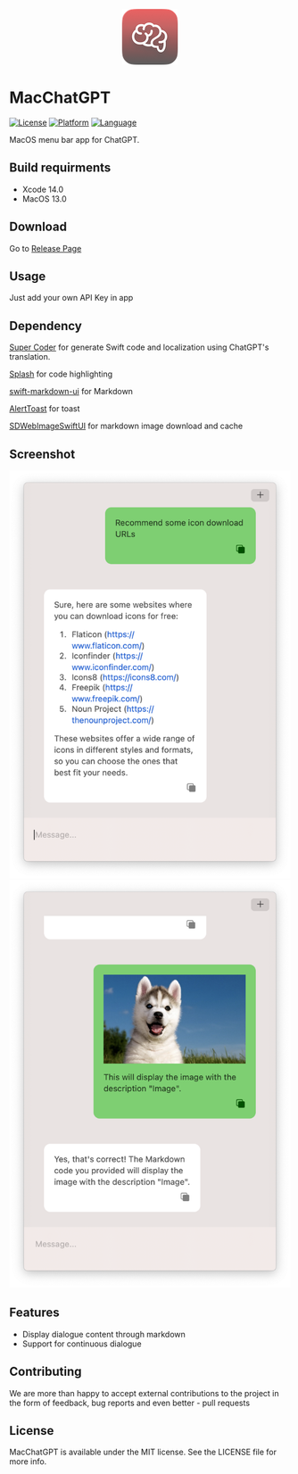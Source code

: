 <p align="center">
  <img src="Assets/logo.png?raw=true" alt="MacChatGPT"/>
</p>

# MacChatGPT

[![License](https://img.shields.io/badge/license-MIT-blue.svg?style=flat
            )](http://mit-license.org) [![Platform](https://img.shields.io/badge/platform-OSX-lightgrey.svg?style=flat
             )](https://developer.apple.com/resources/) [![Language](https://img.shields.io/badge/language-swift-orange.svg?style=flat
             )](https://developer.apple.com/swift)

 MacOS menu bar app for ChatGPT.

## Build requirments

* Xcode 14.0
* MacOS 13.0

## Download

Go to [Release Page](https://github.com/LeaderBoy/Chat/releases)

## Usage

Just add your own API Key in app

## Dependency

[Super Coder](https://supercoder.lessimore.cn/) for generate Swift code and localization using ChatGPT's  translation.

[Splash](https://github.com/JohnSundell/Splash) for code highlighting 

[swift-markdown-ui](https://github.com/gonzalezreal/swift-markdown-ui.git) for Markdown

[AlertToast](https://github.com/elai950/AlertToast.git) for toast

[SDWebImageSwiftUI](https://github.com/SDWebImage/SDWebImageSwiftUI) for markdown image download and cache

## Screenshot

![Image](Assets/screenshot-1.png "Image")
![Image](Assets/screenshot-2.png "Image")


## Features

* Display dialogue content through markdown
* Support for continuous dialogue

## Contributing

We are more than happy to accept external contributions to the project in the form of feedback, bug reports and even better - pull requests

## License

MacChatGPT is available under the MIT license. See the LICENSE file for more info.

